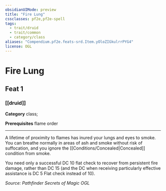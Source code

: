 ```yaml
---
obsidianUIMode: preview
title: "Fire Lung"
cssclasses: pf2e,pf2e-spell
tags:
  - trait/druid
  - trait/common
  - category/class
aliases: "Compendium.pf2e.feats-srd.Item.yOloZIGkulrrPYG4"
license: OGL
---
```

# Fire Lung
## Feat 1
### [[druid]]

**Category** class; 



**Prerequisites** flame order
* * *
A lifetime of proximity to flames has inured your lungs and eyes to smoke. You can breathe normally in areas of ash and smoke without risk of suffocation, and you ignore the [[Conditions/Concealed|Concealed]] condition from smoke.

You need only a successful DC 10 flat check to recover from persistent fire damage, rather than DC 15 (and the DC when receiving particularly effective assistance is DC 5 Flat check instead of 10).

*Source: Pathfinder Secrets of Magic*
*OGL*